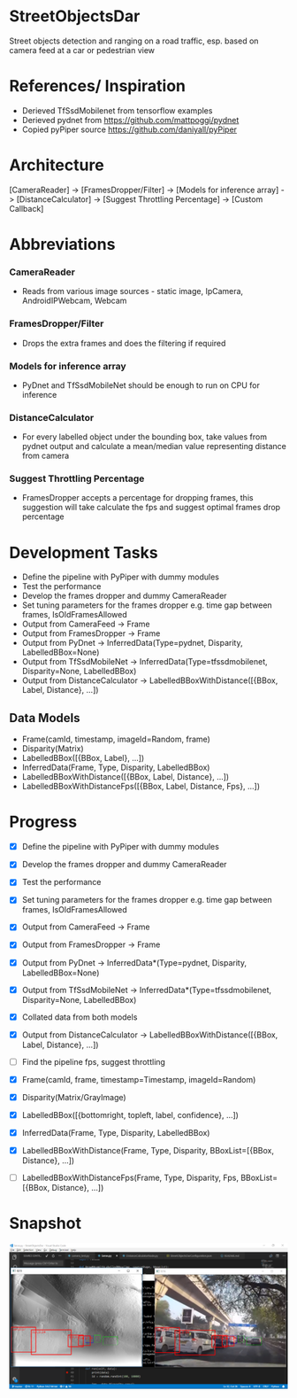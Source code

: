 # StreetObjectsDar

Street objects detection and ranging on a road traffic, esp. based on camera feed at a car or pedestrian view

# References/ Inspiration
- Derieved TfSsdMobilenet from tensorflow examples
- Derieved pydnet from https://github.com/mattpoggi/pydnet
- Copied pyPiper source https://github.com/daniyall/pyPiper

# Architecture

[CameraReader] -> [FramesDropper/Filter] -> [Models for inference array] -> [DistanceCalculator] -> [Suggest Throttling Percentage] -> [Custom Callback]

# Abbreviations

### CameraReader
- Reads from various image sources - static image, IpCamera, AndroidIPWebcam, Webcam

### FramesDropper/Filter
- Drops the extra frames and does the filtering if required

### Models for inference array
- PyDnet and TfSsdMobileNet should be enough to run on CPU for inference

### DistanceCalculator
- For every labelled object under the bounding box, take values from pydnet output and calculate a mean/median value representing distance from camera

### Suggest Throttling Percentage
- FramesDropper accepts a percentage for dropping frames, this suggestion will take calculate the fps and suggest optimal frames drop percentage

# Development Tasks
- Define the pipeline with PyPiper with dummy modules
- Test the performance
- Develop the frames dropper and dummy CameraReader
- Set tuning parameters for the frames dropper e.g. time gap between frames, IsOldFramesAllowed
- Output from CameraFeed -> Frame
- Output from FramesDropper -> Frame
- Output from PyDnet -> InferredData(Type=pydnet, Disparity, LabelledBBox=None)
- Output from TfSsdMobileNet -> InferredData(Type=tfssdmobilenet, Disparity=None, LabelledBBox)
- Output from DistanceCalculator -> LabelledBBoxWithDistance([{BBox, Label, Distance}, ...])

## Data Models
- Frame(camId, timestamp, imageId=Random, frame)
- Disparity(Matrix)
- LabelledBBox([{BBox, Label}, ...])
- InferredData(Frame, Type, Disparity, LabelledBBox)
- LabelledBBoxWithDistance([{BBox, Label, Distance}, ...])
- LabelledBBoxWithDistanceFps([{BBox, Label, Distance, Fps}, ...])

# Progress
- [x] Define the pipeline with PyPiper with dummy modules
- [x] Develop the frames dropper and dummy CameraReader
- [x] Test the performance
- [x] Set tuning parameters for the frames dropper e.g. time gap between frames, IsOldFramesAllowed
- [x] Output from CameraFeed -> Frame
- [x] Output from FramesDropper -> Frame
- [x] Output from PyDnet -> InferredData*(Type=pydnet, Disparity, LabelledBBox=None)
- [x] Output from TfSsdMobileNet -> InferredData*(Type=tfssdmobilenet, Disparity=None, LabelledBBox)
- [x] Collated data from both models
- [x] Output from DistanceCalculator -> LabelledBBoxWithDistance([{BBox, Label, Distance}, ...])
- [ ] Find the pipeline fps, suggest throttling

- [x] Frame(camId, frame, timestamp=Timestamp, imageId=Random)
- [x] Disparity(Matrix/GrayImage)
- [x] LabelledBBox([{bottomright, topleft, label, confidence}, ...])
- [x] InferredData(Frame, Type, Disparity, LabelledBBox)
- [x] LabelledBBoxWithDistance(Frame, Type, Disparity, BBoxList=[{BBox, Distance}, ...])
- [ ] LabelledBBoxWithDistanceFps(Frame, Type, Disparity, Fps, BBoxList=[{BBox, Distance}, ...])

# Snapshot

![Snap001](/Snaps/Snap001.png)
